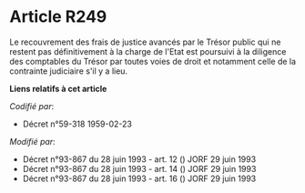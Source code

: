 # Article R249

Le recouvrement des frais de justice avancés par le Trésor public qui ne restent pas définitivement à la charge de l'Etat est
poursuivi à la diligence des comptables du Trésor par toutes voies de droit et notamment celle de la contrainte judiciaire
s'il y a lieu.

**Liens relatifs à cet article**

_Codifié par_:

  - Décret n°59-318 1959-02-23

_Modifié par_:

  - Décret n°93-867 du 28 juin 1993 - art. 12 () JORF 29 juin 1993
  - Décret n°93-867 du 28 juin 1993 - art. 14 () JORF 29 juin 1993
  - Décret n°93-867 du 28 juin 1993 - art. 16 () JORF 29 juin 1993
